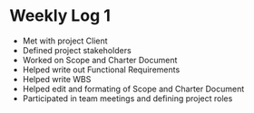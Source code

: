 # Weekly Log 1
- Met with project Client
- Defined project stakeholders
- Worked on Scope and Charter Document
- Helped write out Functional Requirements
- Helped write WBS
- Helped edit and formating of Scope and Charter Document
- Participated in team meetings and defining project roles
